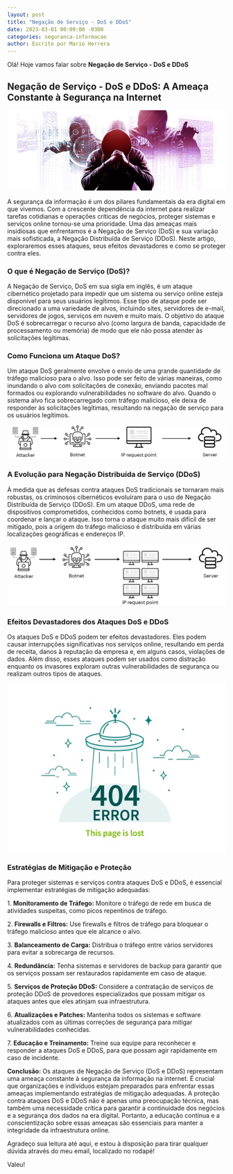```yaml
---
layout: post
title: "Negação de Serviço - DoS e DDoS"
date: 2023-03-01 00:09:00 -0300
categories: seguranca-informacao
author: Escrito por Mario Herrera
---
```


Olá! Hoje vamos falar sobre **Negação de Serviço - DoS e DDoS**

## Negação de Serviço - DoS e DDoS: A Ameaça Constante à Segurança na Internet


![](https://github.com/mariopuebla17/blog/blob/main/_images/202303/si20.jpg?raw=true)

A segurança da informação é um dos pilares fundamentais da era digital em que vivemos. Com a crescente dependência da internet para realizar tarefas cotidianas e operações críticas de negócios, proteger sistemas e serviços online tornou-se uma prioridade. Uma das ameaças mais insidiosas que enfrentamos é a Negação de Serviço (DoS) e sua variação mais sofisticada, a Negação Distribuída de Serviço (DDoS). Neste artigo, exploraremos esses ataques, seus efeitos devastadores e como se proteger contra eles.

### O que é Negação de Serviço (DoS)?

A Negação de Serviço, DoS em sua sigla em inglês, é um ataque cibernético projetado para impedir que um sistema ou serviço online esteja disponível para seus usuários legítimos. Esse tipo de ataque pode ser direcionado a uma variedade de alvos, incluindo sites, servidores de e-mail, servidores de jogos, serviços em nuvem e muito mais. O objetivo do ataque DoS é sobrecarregar o recurso alvo (como largura de banda, capacidade de processamento ou memória) de modo que ele não possa atender às solicitações legítimas.

### Como Funciona um Ataque DoS?

Um ataque DoS geralmente envolve o envio de uma grande quantidade de tráfego malicioso para o alvo. Isso pode ser feito de várias maneiras, como inundando o alvo com solicitações de conexão, enviando pacotes mal formados ou explorando vulnerabilidades no software do alvo. Quando o sistema alvo fica sobrecarregado com tráfego malicioso, ele deixa de responder às solicitações legítimas, resultando na negação de serviço para os usuários legítimos.

![](https://github.com/mariopuebla17/blog/blob/main/_images/202303/si21.jpg?raw=true)

### A Evolução para Negação Distribuída de Serviço (DDoS)

À medida que as defesas contra ataques DoS tradicionais se tornaram mais robustas, os criminosos cibernéticos evoluíram para o uso de Negação Distribuída de Serviço (DDoS). Em um ataque DDoS, uma rede de dispositivos comprometidos, conhecidos como botnets, é usada para coordenar e lançar o ataque. Isso torna o ataque muito mais difícil de ser mitigado, pois a origem do tráfego malicioso é distribuída em várias localizações geográficas e endereços IP.

![](https://github.com/mariopuebla17/blog/blob/main/_images/202303/si22.jpg?raw=true)

### Efeitos Devastadores dos Ataques DoS e DDoS

Os ataques DoS e DDoS podem ter efeitos devastadores. Eles podem causar interrupções significativas nos serviços online, resultando em perda de receita, danos à reputação da empresa e, em alguns casos, violações de dados. Além disso, esses ataques podem ser usados como distração enquanto os invasores exploram outras vulnerabilidades de segurança ou realizam outros tipos de ataques.

![](https://github.com/mariopuebla17/blog/blob/main/_images/202303/si23.jpg?raw=true)

### Estratégias de Mitigação e Proteção

Para proteger sistemas e serviços contra ataques DoS e DDoS, é essencial implementar estratégias de mitigação adequadas:

1\. **Monitoramento de Tráfego:** Monitore o tráfego de rede em busca de atividades suspeitas, como picos repentinos de tráfego.  

2\. **Firewalls e Filtros:** Use firewalls e filtros de tráfego para bloquear o tráfego malicioso antes que ele alcance o alvo.  

3\. **Balanceamento de Carga:** Distribua o tráfego entre vários servidores para evitar a sobrecarga de recursos.  

4\. **Redundância:** Tenha sistemas e servidores de backup para garantir que os serviços possam ser restaurados rapidamente em caso de ataque.  

5\. **Serviços de Proteção DDoS:** Considere a contratação de serviços de proteção DDoS de provedores especializados que possam mitigar os ataques antes que eles atinjam sua infraestrutura.  

6\. **Atualizações e Patches:** Mantenha todos os sistemas e software atualizados com as últimas correções de segurança para mitigar vulnerabilidades conhecidas.  

7\. **Educação e Treinamento:** Treine sua equipe para reconhecer e responder a ataques DoS e DDoS, para que possam agir rapidamente em caso de incidente.  

**Conclusão:** Os ataques de Negação de Serviço (DoS e DDoS) representam uma ameaça constante à segurança da informação na internet. É crucial que organizações e indivíduos estejam preparados para enfrentar essas ameaças implementando estratégias de mitigação adequadas. A proteção contra ataques DoS e DDoS não é apenas uma preocupação técnica, mas também uma necessidade crítica para garantir a continuidade dos negócios e a segurança dos dados na era digital. Portanto, a educação contínua e a conscientização sobre essas ameaças são essenciais para manter a integridade da infraestrutura online.

Agradeço sua leitura até aqui, e estou à disposição para tirar qualquer dúvida através do meu email, localizado no rodapé!

Valeu!